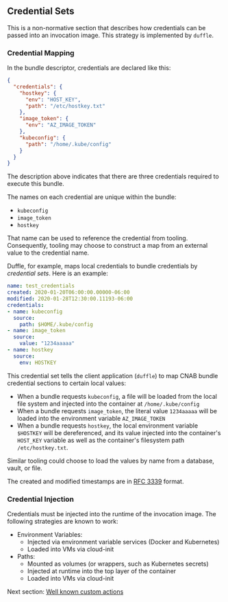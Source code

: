 ## Credential Sets

This is a non-normative section that describes how credentials can be passed into an invocation image. This strategy is implemented by `duffle`.

### Credential Mapping

In the bundle descriptor, credentials are declared like this:

```json
{
  "credentials": {
    "hostkey": {
      "env": "HOST_KEY",
      "path": "/etc/hostkey.txt"
    },
    "image_token": {
      "env": "AZ_IMAGE_TOKEN"
    },
    "kubeconfig": {
      "path": "/home/.kube/config"
    }
  }
}
```

The description above indicates that there are three credentials required to execute this bundle.

The names on each credential are unique within the bundle:

- `kubeconfig`
- `image_token`
- `hostkey`

That name can be used to reference the credential from tooling. Consequently, tooling may choose to construct a map from an external value to the credential name.

Duffle, for example, maps local credentials to bundle credentials by _credential sets_. Here is an example:

```yaml
name: test_credentials
created: 2020-01-20T06:00:00.00000-06:00
modified: 2020-01-28T12:30:00.11193-06:00
credentials:
- name: kubeconfig
  source:
    path: $HOME/.kube/config
- name: image_token
  source:
    value: "1234aaaaa"
- name: hostkey
  source:
    env: HOSTKEY
```

This credential set tells the client application (`duffle`) to map CNAB bundle credential sections to certain local values:

- When a bundle requests `kubeconfig`, a file will be loaded from the local file system and injected into the container at `/home/.kube/config`
- When a bundle requests `image_token`, the literal value `1234aaaaa` will be loaded into the environment variable `AZ_IMAGE_TOKEN`
- When a bundle requests `hostkey`, the local environment variable `$HOSTKEY` will be dereferenced, and its value injected into the container's `HOST_KEY` variable as well as the container's filesystem path `/etc/hostkey.txt`.

Similar tooling could choose to load the values by name from a database, vault, or file.

The created and modified timestamps are in [RFC 3339](https://www.ietf.org/rfc/rfc3339.txt) format.

### Credential Injection

Credentials must be injected into the runtime of the invocation image. The following strategies are known to work:

- Environment Variables:
  - Injected via environment variable services (Docker and Kubernetes)
  - Loaded into VMs via cloud-init
- Paths:
  - Mounted as volumes (or wrappers, such as Kubernetes secrets)
  - Injected at runtime into the top layer of the container
  - Loaded into VMs via cloud-init

Next section: [Well known custom actions](804-well-known-custom-actions.md)
